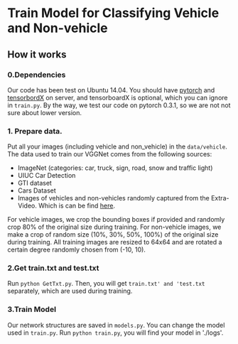 # Train Model for Classifying Vehicle and Non-vehicle

## How it works

### 0.Dependencies
Our code has been test on Ubuntu 14.04. You should have [pytorch](http://pytorch.org/) and [tensorbordX](https://github.com/lanpa/tensorboard-pytorch) on server, and tensorboardX is optional, which you can ignore in `train.py`. By the way, we test our code on pytorch 0.3.1, so we are not not sure about lower version.

### 1. Prepare data. 
Put all your images (including vehicle and non_vehicle) in the `data/vehicle`. The data used to train our VGGNet comes from the following sources: 

 * ImageNet (categories: car, truck, sign, road, snow and traffic light)
 * UIUC Car Detection 
 * GTI dataset 
 * Cars Dataset 
 * Images of vehicles and non-vehicles randomly captured from the Extra-Video. Which is can be find [here](https://drive.google.com/open?id=1K18W1Zoj3hQI7BiQLqs-g-Ay6CKiMDbS).
    
For vehicle images, we crop the bounding boxes if provided and randomly crop 80\% of the original size during training. For non-vehicle images, we make a crop of random size (10%, 30%, 50%, 100%) of the original size during training. All training images are resized to 64x64 and are rotated a certain degree randomly chosen from (-10, 10).

### 2.Get train.txt and test.txt
Run ```python GetTxt.py```. Then, you will get `train.txt' and 'test.txt` separately, which are used during training.

### 3.Train Model
Our network structures are saved in `models.py`. You can change the model used in `train.py`. Run ```python train.py```, you will find your model in './logs'.
